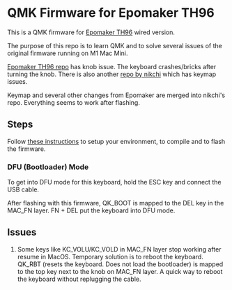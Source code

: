 # QMK Firmware for Epomaker TH96

This is a QMK firmware for [Epomaker TH96](https://epomaker.com/products/epomaker-th96?_pos=1&_sid=3c7159ad2&_ss=r&variant=40077772193865) wired version.

The purpose of this repo is to learn QMK and to solve several issues of the original firmware running on M1 Mac Mini.

[Epomaker TH96 repo](https://github.com/Epomaker/qmk_firmware) has knob issue. The keyboard crashes/bricks after turning the knob. There is also another [repo by nikchi](https://github.com/nikchi/qmk_firmware) which has keymap issues.

Keymap and several other changes from Epomaker are merged into nikchi's repo. Everything seems to work after flashing.

## Steps
Follow [these instructions](https://docs.qmk.fm/#/getting_started_build_tools) to setup your environment, to compile and to flash the firmware.

### DFU (Bootloader) Mode

To get into DFU mode for this keyboard, hold the ESC key and connect the USB cable. 

After flashing with this firmware, QK_BOOT is mapped to the DEL key in the MAC_FN layer. FN + DEL put the keyboard into DFU mode.

## Issues

1. Some keys like KC_VOLU/KC_VOLD in MAC_FN layer stop working after resume in MacOS. Temporary solution is to reboot the keyboard. QK_RBT (resets the keyboard. Does not load the bootloader) is mapped to the top key next to the knob on MAC_FN layer. A quick way to reboot the keyboard without replugging the cable.
